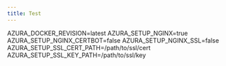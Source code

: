 ```yaml
---
title: Test
---
```

AZURA_DOCKER_REVISION=latest
AZURA_SETUP_NGINX=true
AZURA_SETUP_NGINX_CERTBOT=false
AZURA_SETUP_NGINX_SSL=false
AZURA_SETUP_SSL_CERT_PATH=/path/to/ssl/cert
AZURA_SETUP_SSL_KEY_PATH=/path/to/ssl/key